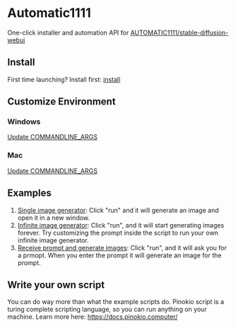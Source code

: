 # Automatic1111

One-click installer and automation API for [AUTOMATIC1111/stable-diffusion-webui](https://github.com/AUTOMATIC1111/stable-diffusion-webui)

## Install

First time launching? Install first: [install](install.json)

## Customize Environment

### Windows

[Update COMMANDLINE_ARGS](automatic1111/webui-user.bat#L6)

### Mac

[Update COMMANDLINE_ARGS](automatic1111/webui-user.sh#L13)


## Examples

1. [Single image generator](examples/single.json): Click "run" and it will generate an image and open it in a new window.
2. [Infinite image generator](examples/infinite.json): Click "run", and it will start generating images forever. Try customizing the prompt inside the script to run your own infinite image generator.
3. [Receive prompt and generate images](examples/input.json): Click "run", and it will ask you for a prmopt. When you enter the prompt it will generate an image for the prompt.

## Write your own script

You can do way more than what the example scripts do. Pinokio script is a turing complete scripting language, so you can run anything on your machine. Learn more here: https://docs.pinokio.computer/

